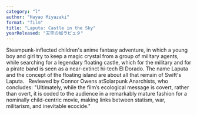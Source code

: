 ```yaml
---
category: "l"
author: "Hayao Miyazaki"
format: "film"
title: "Laputa: Castle in the Sky"
yearReleased: "天空の城ラピュタ"
---
```

Steampunk-inflected children's anime fantasy adventure, in which a young boy and girl try to keep a magic crystal from a group of military agents, while searching for a legendary floating castle, which for the military and for a pirate band is seen as a near-extinct hi-tech El Dorado. The name Laputa and the concept of the floating island are about all that remain of Swift's Laputa.
 
Reviewed by Connor Owens atSolarpunk Anarchists, who concludes: "Ultimately, while the film’s ecological message is covert, rather than overt, it is coded to the audience in a remarkably mature fashion for a nominally child-centric movie, making links between statism, war, militarism, and inevitable ecocide."
 
 
 